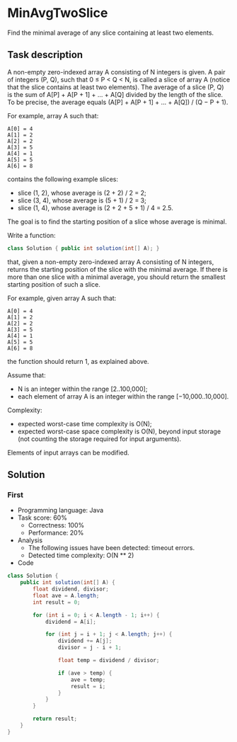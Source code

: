 # MinAvgTwoSlice

Find the minimal average of any slice containing at least two elements.

## Task description

A non-empty zero-indexed array A consisting of N integers is given. A pair of integers (P, Q), such that 0 ≤ P < Q < N, is called a slice of array A (notice that the slice contains at least two elements). The average of a slice (P, Q) is the sum of A[P] + A[P + 1] + ... + A[Q] divided by the length of the slice. To be precise, the average equals (A[P] + A[P + 1] + ... + A[Q]) / (Q − P + 1).

For example, array A such that:

    A[0] = 4
    A[1] = 2
    A[2] = 2
    A[3] = 5
    A[4] = 1
    A[5] = 5
    A[6] = 8

contains the following example slices:

* slice (1, 2), whose average is (2 + 2) / 2 = 2;
* slice (3, 4), whose average is (5 + 1) / 2 = 3;
* slice (1, 4), whose average is (2 + 2 + 5 + 1) / 4 = 2.5.

The goal is to find the starting position of a slice whose average is minimal.

Write a function:

```java
class Solution { public int solution(int[] A); }
```

that, given a non-empty zero-indexed array A consisting of N integers, returns the starting position of the slice with the minimal average. If there is more than one slice with a minimal average, you should return the smallest starting position of such a slice.

For example, given array A such that:

    A[0] = 4
    A[1] = 2
    A[2] = 2
    A[3] = 5
    A[4] = 1
    A[5] = 5
    A[6] = 8

the function should return 1, as explained above.

Assume that:

* N is an integer within the range [2..100,000];
* each element of array A is an integer within the range [−10,000..10,000].

Complexity:

* expected worst-case time complexity is O(N);
* expected worst-case space complexity is O(N), beyond input storage (not counting the storage required for input arguments).

Elements of input arrays can be modified.

## Solution

### First

* Programming language: Java
* Task score: 60%
  - Correctness: 100%
  - Performance: 20%
* Analysis
  - The following issues have been detected: timeout errors.
  - Detected time complexity: O(N ** 2)
* Code

```java
class Solution {
    public int solution(int[] A) {
        float dividend, divisor;
        float ave = A.length;
        int result = 0;

        for (int i = 0; i < A.length - 1; i++) {
            dividend = A[i];

            for (int j = i + 1; j < A.length; j++) {
                dividend += A[j];
                divisor = j - i + 1;

                float temp = dividend / divisor;

                if (ave > temp) {
                    ave = temp;
                    result = i;
                }
            }
        }

        return result;
    }
}
```
